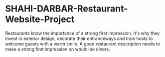 # SHAHI-DARBAR-Restaurant-Website-Project
Restaurants know the importance of a strong first impression. It's why they invest in exterior design, decorate their entranceways and train hosts to welcome guests with a warm smile.  A good restaurant description needs to make a strong first impression on would-be diners. 
